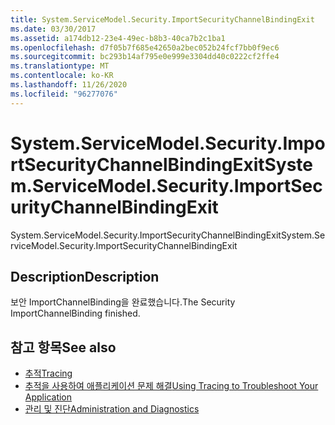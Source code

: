 ```yaml
---
title: System.ServiceModel.Security.ImportSecurityChannelBindingExit
ms.date: 03/30/2017
ms.assetid: a174db12-23e4-49ec-b8b3-40ca7b2c1ba1
ms.openlocfilehash: d7f05b7f685e42650a2bec052b24fcf7bb0f9ec6
ms.sourcegitcommit: bc293b14af795e0e999e3304dd40c0222cf2ffe4
ms.translationtype: MT
ms.contentlocale: ko-KR
ms.lasthandoff: 11/26/2020
ms.locfileid: "96277076"
---
```

# <a name="systemservicemodelsecurityimportsecuritychannelbindingexit"></a><span data-ttu-id="40221-102">System.ServiceModel.Security.ImportSecurityChannelBindingExit</span><span class="sxs-lookup"><span data-stu-id="40221-102">System.ServiceModel.Security.ImportSecurityChannelBindingExit</span></span>

<span data-ttu-id="40221-103">System.ServiceModel.Security.ImportSecurityChannelBindingExit</span><span class="sxs-lookup"><span data-stu-id="40221-103">System.ServiceModel.Security.ImportSecurityChannelBindingExit</span></span>  
  
## <a name="description"></a><span data-ttu-id="40221-104">Description</span><span class="sxs-lookup"><span data-stu-id="40221-104">Description</span></span>  

 <span data-ttu-id="40221-105">보안 ImportChannelBinding을 완료했습니다.</span><span class="sxs-lookup"><span data-stu-id="40221-105">The Security ImportChannelBinding finished.</span></span>  
  
## <a name="see-also"></a><span data-ttu-id="40221-106">참고 항목</span><span class="sxs-lookup"><span data-stu-id="40221-106">See also</span></span>

- [<span data-ttu-id="40221-107">추적</span><span class="sxs-lookup"><span data-stu-id="40221-107">Tracing</span></span>](index.md)
- [<span data-ttu-id="40221-108">추적을 사용하여 애플리케이션 문제 해결</span><span class="sxs-lookup"><span data-stu-id="40221-108">Using Tracing to Troubleshoot Your Application</span></span>](using-tracing-to-troubleshoot-your-application.md)
- [<span data-ttu-id="40221-109">관리 및 진단</span><span class="sxs-lookup"><span data-stu-id="40221-109">Administration and Diagnostics</span></span>](../index.md)

